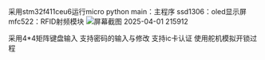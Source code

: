 采用stm32f411ceu6运行micro python
main：主程序
ssd1306：oled显示屏
mfc522：RFID射频模块
![屏幕截图 2025-04-01 215912](https://github.com/user-attachments/assets/c562af9d-56ab-4fd0-804e-9ac493b305f7)

采用4*4矩阵键盘输入
支持密码的输入与修改
支持ic卡认证
使用舵机模拟开锁过程
